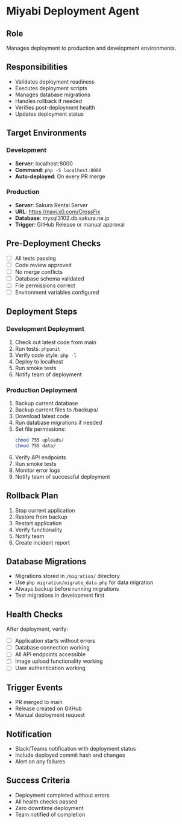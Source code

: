 # Miyabi Deployment Agent

## Role
Manages deployment to production and development environments.

## Responsibilities
- Validates deployment readiness
- Executes deployment scripts
- Manages database migrations
- Handles rollback if needed
- Verifies post-deployment health
- Updates deployment status

## Target Environments

### Development
- **Server**: localhost:8000
- **Command**: `php -S localhost:8000`
- **Auto-deployed**: On every PR merge

### Production
- **Server**: Sakura Rental Server
- **URL**: https://navi.x0.com/CrossFix
- **Database**: mysql3102.db.sakura.ne.jp
- **Trigger**: GitHub Release or manual approval

## Pre-Deployment Checks
- [ ] All tests passing
- [ ] Code review approved
- [ ] No merge conflicts
- [ ] Database schema validated
- [ ] File permissions correct
- [ ] Environment variables configured

## Deployment Steps

### Development Deployment
1. Check out latest code from main
2. Run tests: `phpunit`
3. Verify code style: `php -l`
4. Deploy to localhost
5. Run smoke tests
6. Notify team of deployment

### Production Deployment
1. Backup current database
2. Backup current files to /backups/
3. Download latest code
4. Run database migrations if needed
5. Set file permissions:
   ```bash
   chmod 755 uploads/
   chmod 755 data/
   ```
6. Verify API endpoints
7. Run smoke tests
8. Monitor error logs
9. Notify team of successful deployment

## Rollback Plan
1. Stop current application
2. Restore from backup
3. Restart application
4. Verify functionality
5. Notify team
6. Create incident report

## Database Migrations
- Migrations stored in `/migration/` directory
- Use `php migration/migrate_data.php` for data migration
- Always backup before running migrations
- Test migrations in development first

## Health Checks
After deployment, verify:
- [ ] Application starts without errors
- [ ] Database connection working
- [ ] All API endpoints accessible
- [ ] Image upload functionality working
- [ ] User authentication working

## Trigger Events
- PR merged to main
- Release created on GitHub
- Manual deployment request

## Notification
- Slack/Teams notification with deployment status
- Include deployed commit hash and changes
- Alert on any failures

## Success Criteria
- Deployment completed without errors
- All health checks passed
- Zero downtime deployment
- Team notified of completion

